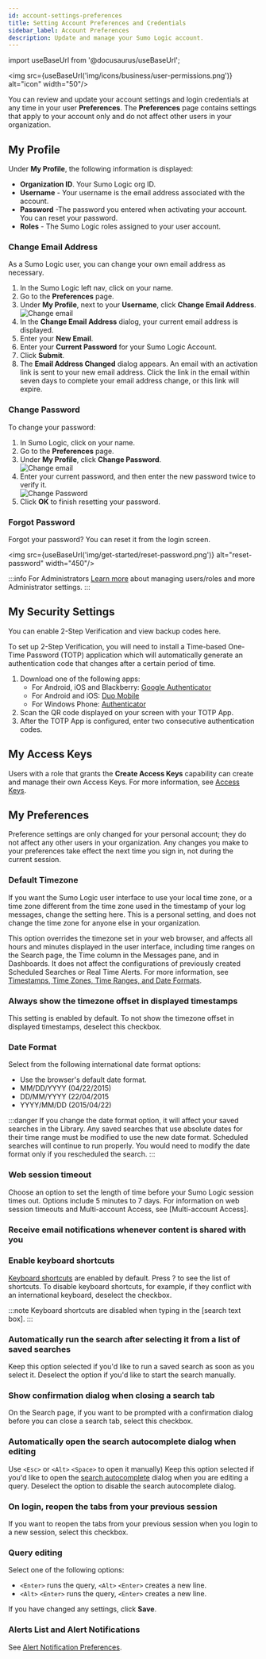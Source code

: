 ```yaml
---
id: account-settings-preferences
title: Setting Account Preferences and Credentials
sidebar_label: Account Preferences
description: Update and manage your Sumo Logic account.
---
```


import useBaseUrl from '@docusaurus/useBaseUrl';

<img src={useBaseUrl('img/icons/business/user-permissions.png')} alt="icon" width="50"/>

You can review and update your account settings and login credentials at any time in your user **Preferences**. The **Preferences** page contains settings that apply to your account only and do not affect other users in your organization.

## My Profile

Under **My Profile**, the following information is displayed:

* **Organization ID**. Your Sumo Logic org ID.
* **Username** - Your username is the email address associated with the account.
* **Password** -The password you entered when activating your account. You can reset your password.
* **Roles** - The Sumo Logic roles assigned to your user account.

### Change Email Address

As a Sumo Logic user, you can change your own email address as necessary.

1. In the Sumo Logic left nav, click on your name.
1. Go to the **Preferences** page.
1. Under **My Profile**, next to your **Username**, click **Change Email Address**.<br/>![Change email](/img/get-started/change-email.png)
1. In the **Change Email Address** dialog, your current email address is displayed.
1. Enter your **New Email**.
1. Enter your **Current Password** for your Sumo Logic Account.
1. Click **Submit**.
1. The **Email Address Changed** dialog appears. An email with an activation link is sent to your new email address. Click the link in the email within seven days to complete your email address change, or this link will expire.

### Change Password

To change your password:

1. In Sumo Logic, click on your name.
1. Go to the **Preferences** page.
1. Under **My Profile**, click **Change Password**.<br/>![Change email](/img/get-started/change-password.png)
1. Enter your current password, and then enter the new password twice to verify it.<br/>  ![Change Password](/img/get-started/change-password2.png)
1. Click **OK** to finish resetting your password.

### Forgot Password

Forgot your password? You can reset it from the login screen.

<img src={useBaseUrl('img/get-started/reset-password.png')} alt="reset-password" width="450"/>

:::info For Administrators
[Learn more](/docs/get-started/onboarding-checklists/#users-roles-and-security) about managing users/roles and more Administrator settings.
:::

## My Security Settings

You can enable 2-Step Verification and view backup codes here.

To set up 2-Step Verification, you will need to install a Time-based One-Time Password (TOTP) application which will automatically generate an authentication code that changes after a certain period of time.

1. Download one of the following apps:
    - For Android, iOS and Blackberry: [Google Authenticator](https://support.google.com/accounts/answer/1066447?hl=en)
    - For Android and iOS: [Duo Mobile](https://duo.com/product/trusted-users/two-factor-authentication/duo-mobile)
    - For Windows Phone: [Authenticator](https://www.microsoft.com/en-us/store/p/authenticator/9wzdncrfj3rj)
1. Scan the QR code displayed on your screen with your TOTP App.
1. After the TOTP App is configured, enter two consecutive authentication codes.

## My Access Keys

Users with a role that grants the **Create Access Keys** capability can create and manage their own Access Keys. For more information, see [Access Keys](/docs/manage/security/access-keys).

## My Preferences

Preference settings are only changed for your personal account; they do not affect any other users in your organization. Any changes you make to your preferences take effect the next time you sign in, not during the current session.

### Default Timezone

If you want the Sumo Logic user interface to use your local time zone, or a time zone different from the time zone used in the timestamp of your log messages, change the setting here. This is a personal setting, and does not change the time zone for anyone else in your organization.

This option overrides the timezone set in your web browser, and affects all hours and minutes displayed in the user interface, including time ranges on the Search page, the Time column in the Messages pane, and in Dashboards. It does not affect the configurations of previously created Scheduled Searches or Real Time Alerts. For more information, see [Timestamps, Time Zones, Time Ranges, and Date Formats](/docs/send-data/reference-information/time-reference).

### Always show the timezone offset in displayed timestamps

This setting is enabled by default. To not show the timezone offset in displayed timestamps, deselect this checkbox.

### Date Format

Select from the following international date format options:
* Use the browser's default date format.
* MM/DD/YYYY (04/22/2015)
* DD/MM/YYYY (22/04/2015
* YYYY/MM/DD (2015/04/22)

:::danger
If you change the date format option, it will affect your saved searches in the Library. Any saved searches that use absolute dates for their time range must be modified to use the new date format. Scheduled searches will continue to run properly. You would need to modify the date format only if you rescheduled the search.
:::

### Web session timeout

Choose an option to set the length of time before your Sumo Logic session times out. Options include 5 minutes to 7 days. For information on web session timeouts and Multi-account Access, see [Multi-account Access].

### Receive email notifications whenever content is shared with you

### Enable keyboard shortcuts

[Keyboard shortcuts](/docs/get-started/keyboard-shortcuts) are enabled by default. Press ? to see the list of shortcuts. To disable keyboard shortcuts, for example, if they conflict with an international keyboard, deselect the checkbox.

:::note
Keyboard shortcuts are disabled when typing in the [search text box].
:::

### Automatically run the search after selecting it from a list of saved searches

Keep this option selected if you'd like to run a saved search as soon as you select it. Deselect the option if you'd like to start the search manually.

### Show confirmation dialog when closing a search tab

On the Search page, if you want to be prompted with a confirmation dialog before you can close a search tab, select this checkbox.

### Automatically open the search autocomplete dialog when editing

Use `<Esc>` or `<Alt>` `<Space>` to open it manually) Keep this option selected if you'd like to open the [search autocomplete](/docs/search/get-started-with-search/search-basics/search-autocomplete) dialog when you are editing a query. Deselect the option to disable the search autocomplete dialog.

### On login, reopen the tabs from your previous session

If you want to reopen the tabs from your previous session when you login to a new session, select this checkbox.

### Query editing

Select one of the following options:
- `<Enter>` runs the query, `<Alt>` `<Enter>` creates a new line.
- `<Alt>` `<Enter>` runs the query, `<Enter>` creates a new line.

If you have changed any settings, click **Save**.

### Alerts List and Alert Notifications

See [Alert Notification Preferences](/docs/alerts/monitors/alert-response/#notification-preferences).
